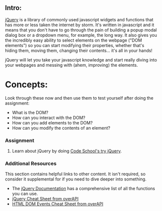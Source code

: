 ## Intro:


[jQuery](http://skillcrush.com/2012/07/23/jquery/) is a library of commonly used javascript widgets and functions that has more or less taken the internet by storm.  It's written in javascript and it means that you don't have to go through the pain of building a popup modal dialog box or a dropdown menu, for example, the long way.  It also gives you the incredibly easy ability to select elements on the webpage ("DOM elements") so you can start modifying their properties, whether that's hiding them, moving them, changing their contents... it's all in your hands!

jQuery will let you take your javascript knowledge and start really diving into your webpages and messing with (ahem, improving) the elements.

# Concepts:
Look through these now and then use them to test yourself after doing the assignment:

* What is the DOM?
* How can you interact with the DOM?
* How can you add elements to the DOM?
* How can you modify the contents of an element?

### Assignment

<div class="lesson-content__panel" markdown="1">

  1. Learn about jQuery by doing [Code School's try jQuery](http://try.jquery.com/).

</div>

### Additional Resources
This section contains helpful links to other content. It isn't required, so consider it supplemental for if you need to dive deeper into something.

* The [jQuery Documentation](http://api.jquery.com/) has a comprehensive list of all the functions you can use.
* [jQuery Cheat Sheet from overAPI](http://overapi.com/jquery)
* [HTML DOM Events Cheat Sheet from overAPI](http://overapi.com/html-dom)
